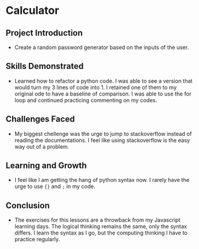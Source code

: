 # Calculator

## Project Introduction 
- Create a random password generator based on the inputs of the user.

## Skills Demonstrated
- Learned how to refactor a python code. I was able to see a version that would turn my 3 lines of code into 1. I retained one of them to my original ode to have a baseline of comparison. I was able to use the for loop and continued practicing commenting on my codes.

## Challenges Faced
- My biggest chellenge was the urge to jump to stackoverflow instead of reading the documentations. I feel like using stackoverflow is the easy way out of a problem.

## Learning and Growth 
- I feel like I am getting the hang of python syntax now. I rarely have the urge to use `{}` and `;` in my code. 

## Conclusion
- The exercises for this lessons are a throwback from my Javascript learning days. The logical thinking remains the same, only the  syntax differs. I learn the syntax as I go, but the computing thinking I have to practice regularly.